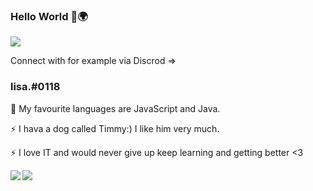 ### Hello World 👋🌍
![](https://komarev.com/ghpvc/?username=Monkera&label=profile+visitors+🍰)

Connect with for example via Discrod =>
### lisa.#0118

🌱 My favourite languages are JavaScript and Java.  
                         
⚡ I hava a dog called Timmy:) I like him very much.

⚡ I love IT and would never give up keep learning and getting better <3


<a href="https://github.com/anuraghazra/github-readme-stats">
  <img align="left" src="https://github-readme-stats.vercel.app/api/top-langs/?username=Monkera&theme=dracula&notebook&hide=jupyter%20notebook,HTML" />
</a><a href="https://github.com/anuraghazra/github-readme-stats">
  <img align="left" src="https://github-readme-stats.vercel.app/api?username=Monkera&hide=contribs,prs&count_private=true&show_icons=true&theme=dracula" />
</a>
 
